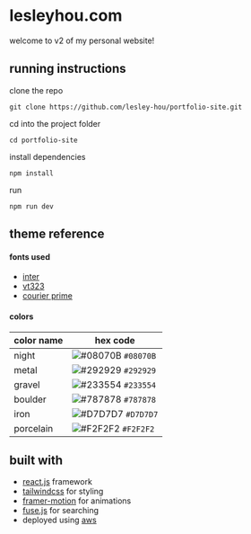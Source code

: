 # lesleyhou.com
welcome to v2 of my personal website!

## running instructions
clone the repo
```
git clone https://github.com/lesley-hou/portfolio-site.git
```

cd into the project folder
```
cd portfolio-site
```

install dependencies
```
npm install
```

run
```
npm run dev
```

## theme reference
#### fonts used
- [inter](https://fonts.google.com/specimen/Inter)
- [vt323](https://fonts.google.com/specimen/VT323)
- [courier prime](https://fonts.google.com/specimen/Courier+Prime)

#### colors
| color name     | hex code                                                         |
|----------------|------------------------------------------------------------------|
| night          | ![#08070B](https://dummyimage.com/10x10/08070B/08070B) `#08070B` |
| metal          | ![#292929](https://dummyimage.com/10x10/292929/292929) `#292929` |
| gravel         | ![#233554](https://dummyimage.com/10x10/233554/233554) `#233554` |
| boulder        | ![#787878](https://dummyimage.com/10x10/787878/787878) `#787878` |
| iron           | ![#D7D7D7](https://dummyimage.com/10x10/D7D7D7/D7D7D7) `#D7D7D7` |
| porcelain      | ![#F2F2F2](https://dummyimage.com/10x10/F2F2F2/F2F2F2) `#F2F2F2` |

## built with
- [react.js](https://react.dev/) framework
- [tailwindcss](https://tailwindcss.com/) for styling
- [framer-motion](https://www.npmjs.com/package/framer-motion) for animations
- [fuse.js](https://www.fusejs.io/) for searching
- deployed using [aws](https://aws.amazon.com/amplify/hosting/) 
